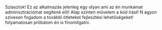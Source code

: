 Sziasztok!
Ez az alkalmazás jelenleg egy olyan ami az én munkámat adminisztrációmat segítené elő! Alap szinten müvelem a kód írást!
N agyon szívesen fogadom a további ötleteket fejlesztési lehetőségeket! folyamatosan próbálom én is finomítgatni.
